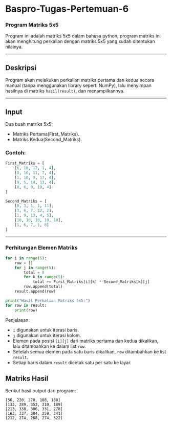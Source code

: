 # Baspro-Tugas-Pertemuan-6
### Program Matriks 5x5

Program ini adalah matriks 5x5 dalam bahasa python, program matriks ini akan menghitung perkalian dengan matriks 5x5 yang sudah ditentukan nilainya.

---

## Deskripsi

Program akan melakukan perkalian matriks pertama dan kedua secara manual (tanpa menggunakan library seperti NumPy), lalu menyimpan hasilnya di matriks `hasil(result)`, dan menampilkannya.

---

## Input

Dua buah matriks 5x5:

- Matriks Pertama(First_Matriks).
- Matriks Kedua(Second_Matriks).

### Contoh:

```python
First_Matriks = [
    [6, 10, 12, 1, 4],
    [0, 16, 11, 7, 4],
    [1, 10, 9, 17, 4],
    [9, 5, 14, 13, 4],
    [8, 6, 0, 19, 4]
]

Second_Matriks = [
    [0, 3, 1, 1, 11],
    [3, 6, 7, 12, 2],
    [1, 9, 13, 4, 5],
    [10, 10, 10, 10, 10],
    [1, 6, 7, 1, 8]
]
```

---


### Perhitungan Elemen Matriks

```python
for i in range(5):
    row = []
    for j in range(5):
        total = 0
        for k in range(5):
            total += First_Matriks[i][k] * Second_Matriks[k][j]
        row.append(total)
    result.append(row)

print("Hasil Perkalian Matriks 5x5:")
for row in result:
    print(row)
```

Penjelasan:
- `i` digunakan untuk iterasi baris.
- `j` digunakan untuk iterasi kolom.
- Elemen pada posisi `[i][j]` dari matriks pertama dan kedua dikalikan, lalu ditambahkan ke dalam list `row`.
- Setelah semua elemen pada satu baris dikalikan, `row` ditambahkan ke list `result`.
- Setiap baris dalam `result` dicetak satu per satu ke layar.

## Matriks Hasil

Berikut hasil output dari program:

```
[56, 220, 270, 188, 188]
[133, 289, 353, 310, 189]
[213, 338, 386, 331, 278]
[163, 337, 384, 259, 341]
[212, 274, 268, 274, 322]
```
